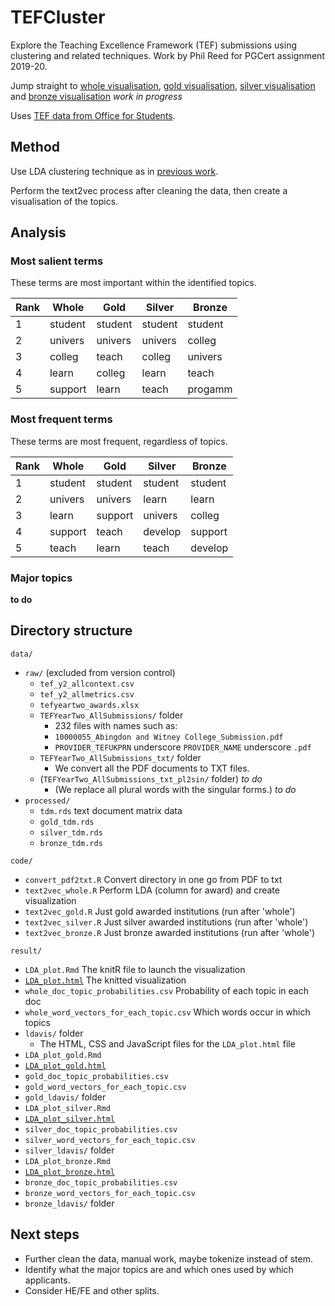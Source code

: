# TEFCluster
Explore the Teaching Excellence Framework (TEF) submissions using clustering and related techniques. Work by Phil Reed for PGCert assignment 2019-20. 

Jump straight to [whole visualisation](result/LDA_plot.html), 
[gold visualisation](result/LDA_plot_gold.html), 
[silver visualisation](result/LDA_plot_silver.html) and 
[bronze visualisation](result/LDA_plot_bronze.html) _work in progress_

Uses [TEF data from Office for Students](https://www.officeforstudents.org.uk/advice-and-guidance/teaching/tef-data/get-the-data/).

## Method

Use LDA clustering technique as in <a href="https://www.research.manchester.ac.uk/portal/en/publications/corporate-social-responsibility-reports(111f0746-0250-4206-a4a9-300b5e39df59).html">previous work</a>.

Perform the text2vec process after cleaning the data, then 
create a visualisation of the topics.


## Analysis

### Most salient terms
These terms are most important within the identified topics.

|Rank|	Whole |	Gold	|Silver	|Bronze|
|----|--------|-------|-------|------|
|1	|student	|student|	student|	student|
|2|	univers|	univers|	univers	|colleg|
|3	|colleg	|teach	|colleg|	univers|
|4	|learn	|colleg	|learn|	teach|
|5	|support	|learn	|teach	|progamm|

### Most frequent terms

These terms are most frequent, regardless of topics.

|Rank|	Whole |	Gold	|Silver	|Bronze|
|----|--------|-------|-------|------|
|1	|student	|student	|student	|student|
|2	|univers	|univers	|learn	|learn|
|3	|learn	|support	|univers	|colleg|
|4	|support	|teach	|develop	|support|
|5	|teach	|learn	|teach	|develop|

### Major topics
__to do__

## Directory structure
`data/`

- `raw/` (excluded from version control)
    - `tef_y2_allcontext.csv` 
    - `tef_y2_allmetrics.csv`
    - `tefyeartwo_awards.xlsx`
    - `TEFYearTwo_AllSubmissions/` folder
        - 232 files with names such as:
        - `10000055_Abingdon and Witney College_Submission.pdf`
        - `PROVIDER_TEFUKPRN` underscore `PROVIDER_NAME` underscore `.pdf`
    - `TEFYearTwo_AllSubmissions_txt/` folder
        - We convert all the PDF documents to TXT files.
    - (`TEFYearTwo_AllSubmissions_txt_pl2sin/` folder) _to do_
        - (We replace all plural words with the singular forms.) _to do_
- `processed/`
    - `tdm.rds` text document matrix data
    - `gold_tdm.rds`
    - `silver_tdm.rds`
    - `bronze_tdm.rds`

`code/` 

- `convert_pdf2txt.R` Convert directory in one go from PDF to txt
- `text2vec_whole.R` Perform LDA (column for award) and create visualization
- `text2vec_gold.R` Just gold awarded institutions (run after 'whole')
- `text2vec_silver.R` Just silver awarded institutions (run after 'whole')
- `text2vec_bronze.R` Just bronze awarded institutions (run after 'whole')

`result/`

- `LDA_plot.Rmd` The knitR file to launch the visualization
- [`LDA_plot.html`](result/LDA_plot.html) The knitted visualization
- `whole_doc_topic_probabilities.csv` Probability of each topic in each doc
- `whole_word_vectors_for_each_topic.csv` Which words occur in which topics
- `ldavis/` folder
   - The HTML, CSS and JavaScript files for the `LDA_plot.html` file
- `LDA_plot_gold.Rmd`
- [`LDA_plot_gold.html`](result/LDA_plot_gold.html) 
- `gold_doc_topic_probabilities.csv`
- `gold_word_vectors_for_each_topic.csv`
- `gold_ldavis/` folder
- `LDA_plot_silver.Rmd`
- [`LDA_plot_silver.html`](result/LDA_plot_silver.html) 
- `silver_doc_topic_probabilities.csv`
- `silver_word_vectors_for_each_topic.csv`
- `silver_ldavis/` folder
- `LDA_plot_bronze.Rmd`
- [`LDA_plot_bronze.html`](result/LDA_plot_bronze.html) 
- `bronze_doc_topic_probabilities.csv`
- `bronze_word_vectors_for_each_topic.csv`
- `bronze_ldavis/` folder

## Next steps
- Further clean the data, manual work, maybe tokenize instead of stem.
- Identify what the major topics are and which ones used by which applicants.
- Consider HE/FE and other splits.